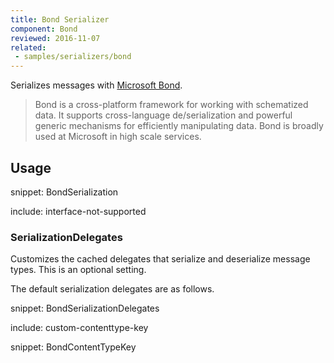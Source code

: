 ```yaml
---
title: Bond Serializer
component: Bond
reviewed: 2016-11-07
related:
 - samples/serializers/bond
---
```


Serializes messages with [Microsoft Bond](https://microsoft.github.io/bond/manual/bond_cs.html).

> Bond is a cross-platform framework for working with schematized data. It supports cross-language de/serialization and powerful generic mechanisms for efficiently manipulating data. Bond is broadly used at Microsoft in high scale services.


## Usage

snippet: BondSerialization

include: interface-not-supported


### SerializationDelegates

Customizes the cached delegates that serialize and deserialize message types. This is an optional setting.

The default serialization delegates are as follows.

snippet: BondSerializationDelegates


include: custom-contenttype-key

snippet: BondContentTypeKey
